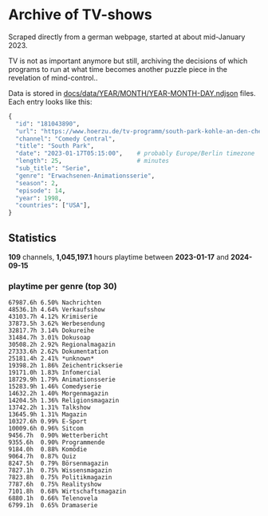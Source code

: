 # Archive of TV-shows

Scraped directly from a german webpage, started at about mid-January 2023.

TV is not as important anymore but still, archiving the decisions of which programs to run at what time
becomes another puzzle piece in the revelation of mind-control.. 

Data is stored in [docs/data/YEAR/MONTH/YEAR-MONTH-DAY.ndjson](docs/data/) files. 
Each entry looks like this:

```python
{
  "id": "181043890", 
  "url": "https://www.hoerzu.de/tv-programm/south-park-kohle-an-den-chefkoch/bid_181043890/", 
  "channel": "Comedy Central", 
  "title": "South Park", 
  "date": "2023-01-17T05:15:00",    # probably Europe/Berlin timezone 
  "length": 25,                     # minutes 
  "sub_title": "Serie", 
  "genre": "Erwachsenen-Animationsserie", 
  "season": 2, 
  "episode": 14, 
  "year": 1998, 
  "countries": ["USA"],
}
```

## Statistics

**109** channels, **1,045,197.1** hours playtime between **2023-01-17** and **2024-09-15**


### playtime per genre (top 30)

    67987.6h 6.50% Nachrichten
    48536.1h 4.64% Verkaufsshow
    43103.7h 4.12% Krimiserie
    37873.5h 3.62% Werbesendung
    32817.7h 3.14% Dokureihe
    31484.7h 3.01% Dokusoap
    30508.2h 2.92% Regionalmagazin
    27333.6h 2.62% Dokumentation
    25181.4h 2.41% *unknown*
    19398.2h 1.86% Zeichentrickserie
    19171.0h 1.83% Infomercial
    18729.9h 1.79% Animationsserie
    15283.9h 1.46% Comedyserie
    14632.2h 1.40% Morgenmagazin
    14204.5h 1.36% Religionsmagazin
    13742.2h 1.31% Talkshow
    13645.9h 1.31% Magazin
    10327.6h 0.99% E-Sport
    10009.6h 0.96% Sitcom
    9456.7h  0.90% Wetterbericht
    9355.6h  0.90% Programmende
    9184.0h  0.88% Komödie
    9064.7h  0.87% Quiz
    8247.5h  0.79% Börsenmagazin
    7827.1h  0.75% Wissensmagazin
    7823.8h  0.75% Politikmagazin
    7787.6h  0.75% Realityshow
    7101.8h  0.68% Wirtschaftsmagazin
    6880.1h  0.66% Telenovela
    6799.1h  0.65% Dramaserie
